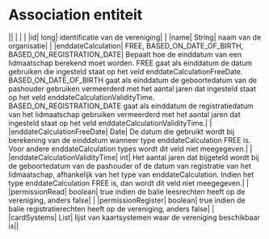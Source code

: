 ---
---

# Association entiteit



|| | | |
|id| long| identificatie van de vereniging| |
|name| String| naam van de organisatie| |
|enddateCalculation| FREE, BASED\_ON\_DATE\_OF\_BIRTH, BASED\_ON\_REGISTRATION\_DATE| Bepaalt hoe de einddatum van een lidmaatschap berekend moet worden. FREE gaat als einddatum de datum gebruiken die ingesteld staat op het veld enddateCalculationFreeDate. BASED\_ON\_DATE\_OF\_BIRTH gaat als einddatum de geboortedatum van de pashouder gebruiken vermeerderd met het aantal jaren dat ingesteld staat op het veld enddateCalculationValidityTime. BASED\_ON\_REGISTRATION\_DATE gaat als einddatum de registratiedatum van het lidmaatschap gebruiken vermeerderd met het aantal jaren dat ingesteld staat op het veld enddateCalculationValidityTime.| |
|enddateCalculationFreeDate| Date| De datum die gebruikt wordt bij berekening van de einddatum wanneer type enddateCalculation FREE is. Voor andere enddateCalculation types wordt dit veld niet meegegeven.| |
|enddateCalculationValidityTime| int| Het aantal jaren dat bijgeteld wordt bij de geboortedatum van de pashouder of de datum van registratie van het lidmaatschap, afhankelijk van het type van enddateCalculation. Indien het type enddateCalculation FREE is, dan wordt dit veld niet meegegeven.| |
|permissionRead| boolean| true indien de balie leesrechten heeft op de vereniging, anders false| |
|permissionRegister| boolean| true indien de balie registratierechten heeft op de vereniging, anders false| |
|cardSystems| List<CardSystem>| lijst van kaartsystemen waar de vereniging beschikbaar is||

